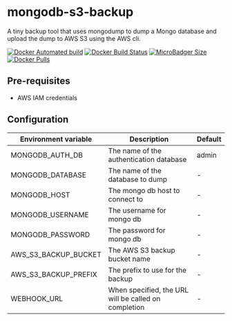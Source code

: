# mongodb-s3-backup

A tiny backup tool that uses mongodump to dump a Mongo database and upload the dump to AWS S3 using the AWS cli.

[![Docker Automated build](https://img.shields.io/docker/automated/dotnetmentor/mongodb-s3-backup.svg?style=for-the-badge)](https://hub.docker.com/r/dotnetmentor/mongodb-s3-backup/)
[![Docker Build Status](https://img.shields.io/docker/build/dotnetmentor/mongodb-s3-backup.svg?style=for-the-badge)](https://hub.docker.com/r/dotnetmentor/mongodb-s3-backup/)
[![MicroBadger Size](https://img.shields.io/microbadger/image-size/dotnetmentor/mongodb-s3-backup.svg?style=for-the-badge)](https://hub.docker.com/r/dotnetmentor/mongodb-s3-backup/)
[![Docker Pulls](https://img.shields.io/docker/pulls/dotnetmentor/mongodb-s3-backup.svg?style=for-the-badge)](https://hub.docker.com/r/dotnetmentor/mongodb-s3-backup/)

## Pre-requisites
- AWS IAM credentials

## Configuration

| Environment variable | Description                                          | Default |
|----------------------|------------------------------------------------------|---------|
| MONGODB_AUTH_DB      | The name of the authentication database              | admin   |
| MONGODB_DATABASE     | The name of the database to dump                     | -       |
| MONGODB_HOST         | The mongo db host to connect to                      | -       |
| MONGODB_USERNAME     | The username for mongo db                            | -       |
| MONGODB_PASSWORD     | The password for mongo db                            | -       |
| AWS_S3_BACKUP_BUCKET | The AWS S3 backup bucket name                        | -       |
| AWS_S3_BACKUP_PREFIX | The prefix to use for the backup                     | -       |
| WEBHOOK_URL          | When specified, the URL will be called on completion | -       |
